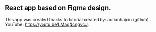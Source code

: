 

## React app based on Figma design.

This app was created thanks to tutorial created by: adrianhajdin (github) . 
YouTube: https://youtu.be/LMagNcngvcU.




